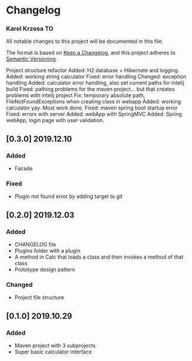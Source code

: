 # Changelog
### Karol Krzosa TO

All notable changes to this project will be documented in this file.

The format is based on [Keep a Changelog](https://keepachangelog.com/en/1.0.0/),
and this project adheres to [Semantic Versioning](https://semver.org/spec/v2.0.0.html).

Project structure refactor
Added: H2 database + Hibernate and logging.
Added: working string calculator
Fixed: error handling
Changed: exception handling
Added: calculator error handling, also set current paths for intelij build
Fixed: pathing problems for the maven project... but that creates problems with intelij project
Fix: temporary absolute path, FileNotFoundExceptions when creating class in webapp
Added: working calculator yay. Most work done.
Fixed: maven spring boot startup error
Fixed: errors with server
Added: webApp with SpringMVC
Added: Spring webApp, login page with user validation.

## [0.3.0] 2019.12.10

### Added

- Facade

### Fixed

- Plugin not found error by adding target to git

## [0.2.0] 2019.12.03

### Added

- CHANGELOG file
- Plugins folder with a plugin
- A method in Calc that loads a class and then invokes a method of that class
- Prototype design pattern

### Changed

- Project file structure

## [0.1.0] 2019.10.29

### Added

- Maven project with 3 subprojects
- Super basic calculator interface
